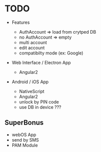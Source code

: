 # TODO

- Features
    - AuthAccount => load from crytped DB
    - no AuthAccount => empty
    - multi account
    - edit account
    - compatibilty mode (ex: Google)


- Web Interface / Electron App
    - Angular2


- Android / iOS App
    - NativeScript
    - Angular2
    - unlock by PIN code
    - use DB in device ???

## SuperBonus
- webOS App
- send by SMS
- PAM Module
